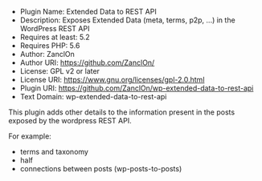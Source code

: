  * Plugin Name: Extended Data to REST API
 * Description: Exposes Extended Data (meta, terms, p2p, ...) in the WordPress REST API
 * Requires at least: 5.2
 * Requires PHP:      5.6
 * Author: ZanclOn
 * Author URI: https://github.com/ZanclOn/
 * License: GPL v2 or later
 * License URI: https://www.gnu.org/licenses/gpl-2.0.html
 * Plugin URI: https://github.com/ZanclOn/wp-extended-data-to-rest-api
 * Text Domain: wp-extended-data-to-rest-api


This plugin adds other details to the information present in the posts exposed by the wordpress REST API.

For example:

- terms and taxonomy
- half
- connections between posts (wp-posts-to-posts)
